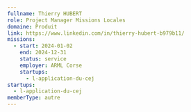 ```yaml
---
fullname: Thierry HUBERT
role: Project Manager Missions Locales
domaine: Produit
link: https://www.linkedin.com/in/thierry-hubert-b979b11/
missions:
  - start: 2024-01-02
    end: 2024-12-31
    status: service
    employer: ARML Corse
    startups:
      - l-application-du-cej
startups:
  - l-application-du-cej
memberType: autre
---
```

